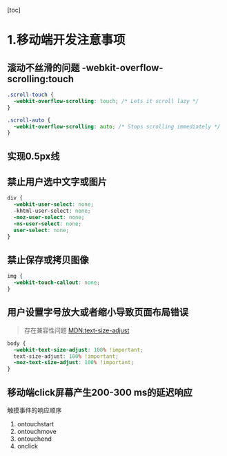 [toc]

# 1.移动端开发注意事项

## 滚动不丝滑的问题 -webkit-overflow-scrolling:touch

```css
.scroll-touch {
  -webkit-overflow-scrolling: touch; /* Lets it scroll lazy */
}

.scroll-auto {
  -webkit-overflow-scrolling: auto; /* Stops scrolling immediately */
}
```

## 实现0.5px线

## 禁止用户选中文字或图片

```css
div {
  -webkit-user-select: none;
  -khtml-user-select: none;
  -moz-user-select: none;
  -ms-user-select: none;
  user-select: none;
}

```

## 禁止保存或拷贝图像

```css
img {
  -webkit-touch-callout: none;
}

```

## 用户设置字号放大或者缩小导致页面布局错误

> 存在兼容性问题 [MDN:text-size-adjust](https://developer.mozilla.org/en-US/docs/Web/CSS/text-size-adjust)

```css
body {
  -webkit-text-size-adjust: 100% !important;
  text-size-adjust: 100% !important;
  -moz-text-size-adjust: 100% !important;
}

```

## 移动端click屏幕产生200-300 ms的延迟响应

触摸事件的响应顺序

1. ontouchstart
2. ontouchmove
3. ontouchend
4. onclick